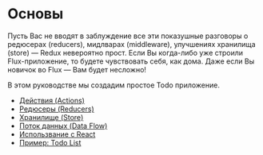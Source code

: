# Основы

Пусть Вас не вводят в заблуждение все эти показушные разговоры о редюсерах (reducers), мидлварах (middleware), улучшениях хранилища (store) — Redux невероятно прост. Если Вы когда-либо уже строили Flux-приложение, то будете чувствовать себя, как дома. Даже если Вы новичок во Flux — Вам будет несложно!

В этом руководстве мы создадим простое Todo приложение.

* [Действия (Actions)](Actions.md)
* [Редюсеры (Reducers)](Reducers.md)
* [Хранилище (Store)](Store.md)
* [Поток данных (Data Flow)](DataFlow.md)
* [Использвание с React](UsageWithReact.md)
* [Пример: Todo List](ExampleTodoList.md)
